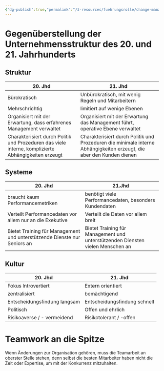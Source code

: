 ```yaml
---
{"dg-publish":true,"permalink":"/3-resources/fuehrungsrolle/change-management/change-management-nach-kotter/organisation-der-zukunft/","created":"2024-11-11T08:59:37.314+01:00","updated":"2024-05-26T18:57:21.274+02:00"}
---
```



# Gegenüberstellung der Unternehmensstruktur des 20. und 21. Jahrhunderts

## Struktur

| 20. Jhd                                                                                             | 21. Jhd                                                                                                              |
| --------------------------------------------------------------------------------------------------- | -------------------------------------------------------------------------------------------------------------------- |
| Bürokratisch                                                                                        | Unbürokratisch, mit wenig Regeln und Mitarbeitern                                                                    |
| Mehrschrichtig                                                                                      | limitiert auf wenige Ebenen                                                                                          |
| Organisiert mit der Erwartung, dass erfahrenes Management verwaltet                                 | Organisiert mit der Erwartung das Management führt, operative Ebene verwaltet                                        |
| Charakterisiert durch Politik und Prozeduren das viele interne, komplizierte Abhängigkeiten erzeugt | Charakterisiert durch Politik und Prozeduren die minimale interne Abhängigkeiten erzeugt, die aber den Kunden dienen |

## Systeme

| 20. Jhd                                                                  | 21.Jhd                                                                         |
| ------------------------------------------------------------------------ | ------------------------------------------------------------------------------ |
| braucht kaum Performancemetriken                                         | benötigt viele Performancedaten, besonders Kundendaten                         |
| Verteilt Performancedaten vor allem nur an die Exekutive                 | Verteilt die Daten vor allem breit                                             |
| Bietet Training für Management und unterstützende Dienste nur Seniors an | Bietet Training für Management und unterstützenden Diensten vielen Menschen an |

## Kultur

| 20. Jhd                      | 21. Jhd                      |
| ---------------------------- | ---------------------------- |
| Fokus Introvertiert          | Extern orientiert            |
| zentralisiert                | bemächtigend                 |
| Entscheidungsfindung langsam | Entscheidungsfindung schnell |
| Politisch                    | Offen und ehrlich            |
| Risikoaverse / - vermeidend  | Risikotolerant / -offen      |

# Teamwork an die Spitze

Wenn Änderungen zur Organisation gehören, muss die Teamarbeit an oberster Stelle stehen, denn selbst die besten Mitarbeiter haben nicht die Zeit oder Expertise, um mit der Konkurrenz mitzuhalten. 



